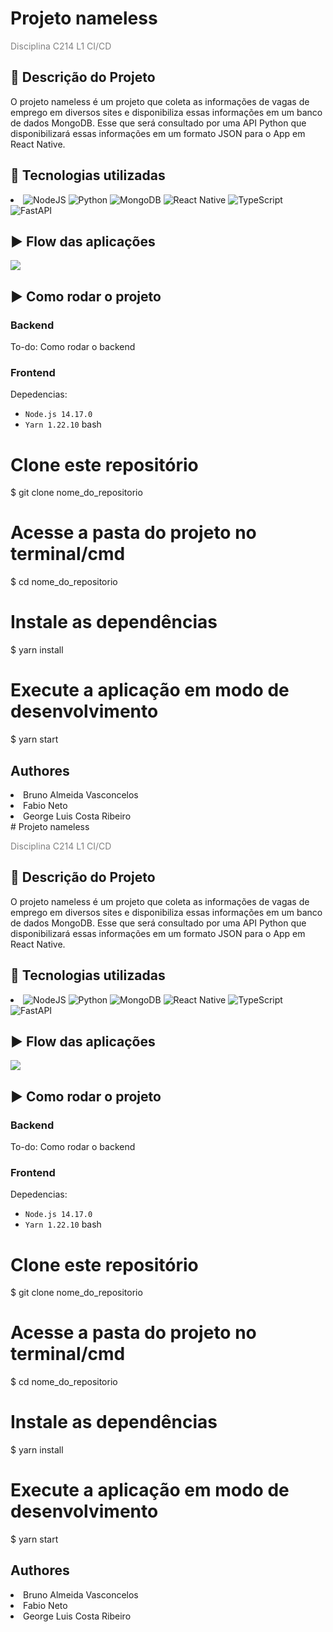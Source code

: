 # Projeto nameless

<p style="color: gray">Disciplina C214 L1 CI/CD</p>


## :book: Descrição do Projeto 
O projeto nameless é um projeto que coleta as informações de vagas de emprego em diversos sites e disponibiliza essas informações em um banco de dados MongoDB. Esse que será consultado por uma API Python que disponibilizará essas informações em um formato JSON para o App em React Native.

## 🚀 Tecnologias utilizadas
<li>
<img src="https://img.shields.io/badge/Node.js-43853D?style=for-the-badge&logo=node.js&logoColor=white" alt="NodeJS" />
<img src="https://img.shields.io/badge/Python-14354C?style=for-the-badge&logo=python&logoColor=white" alt="Python" />
<!-- Mogo db -->
<img src="https://img.shields.io/badge/MongoDB-4EA94B?style=for-the-badge&logo=mongodb&logoColor=white" alt="MongoDB" />
<!-- React Native -->
<img src="https://img.shields.io/badge/React_Native-20232A?style=for-the-badge&logo=react&logoColor=61DAFB" alt="React Native" />
<!-- TypesCript -->
<img src="https://img.shields.io/badge/TypeScript-007ACC?style=for-the-badge&logo=typescript&logoColor=white" alt="TypeScript" />
<!-- Fast api -->
<img src="https://img.shields.io/badge/FastAPI-109989?style=for-the-badge&logo=fastapi&logoColor=white" alt="FastAPI" />

## :arrow_forward: Flow das aplicações 
<img src="https://media.discordapp.net/attachments/1024678433722208351/1024700658017894470/Diagrama_sem_nome.draddewdewddwio.jpg" />
</li>

## :arrow_forward: Como rodar o projeto
### Backend
To-do: Como rodar o backend

### Frontend 
Depedencias:
- <code>Node.js 14.17.0</code>
- <code>Yarn 1.22.10</code>
bash
# Clone este repositório
$ git clone nome_do_repositorio

# Acesse a pasta do projeto no terminal/cmd
$ cd nome_do_repositorio

# Instale as dependências
$ yarn install

# Execute a aplicação em modo de desenvolvimento
$ yarn start
## Authores
<la>
<li>
  Bruno Almeida Vasconcelos 
</li>
<li>Fabio Neto</li>
<li>George Luis Costa Ribeiro</li>
</la>
# Projeto nameless

<p style="color: gray">Disciplina C214 L1 CI/CD</p>


## :book: Descrição do Projeto 
O projeto nameless é um projeto que coleta as informações de vagas de emprego em diversos sites e disponibiliza essas informações em um banco de dados MongoDB. Esse que será consultado por uma API Python que disponibilizará essas informações em um formato JSON para o App em React Native.

## 🚀 Tecnologias utilizadas
<li>
<img src="https://img.shields.io/badge/Node.js-43853D?style=for-the-badge&logo=node.js&logoColor=white" alt="NodeJS" />
<img src="https://img.shields.io/badge/Python-14354C?style=for-the-badge&logo=python&logoColor=white" alt="Python" />
<!-- Mogo db -->
<img src="https://img.shields.io/badge/MongoDB-4EA94B?style=for-the-badge&logo=mongodb&logoColor=white" alt="MongoDB" />
<!-- React Native -->
<img src="https://img.shields.io/badge/React_Native-20232A?style=for-the-badge&logo=react&logoColor=61DAFB" alt="React Native" />
<!-- TypesCript -->
<img src="https://img.shields.io/badge/TypeScript-007ACC?style=for-the-badge&logo=typescript&logoColor=white" alt="TypeScript" />
<!-- Fast api -->
<img src="https://img.shields.io/badge/FastAPI-109989?style=for-the-badge&logo=fastapi&logoColor=white" alt="FastAPI" />

## :arrow_forward: Flow das aplicações 
<img src="https://media.discordapp.net/attachments/1024678433722208351/1024700658017894470/Diagrama_sem_nome.draddewdewddwio.jpg" />
</li>

## :arrow_forward: Como rodar o projeto
### Backend
To-do: Como rodar o backend

### Frontend 
Depedencias:
- <code>Node.js 14.17.0</code>
- <code>Yarn 1.22.10</code>
bash
# Clone este repositório
$ git clone nome_do_repositorio

# Acesse a pasta do projeto no terminal/cmd
$ cd nome_do_repositorio

# Instale as dependências
$ yarn install

# Execute a aplicação em modo de desenvolvimento
$ yarn start
## Authores
<la>
<li>
  Bruno Almeida Vasconcelos 
</li>
<li>Fabio Neto</li>
<li>George Luis Costa Ribeiro</li>
</la>